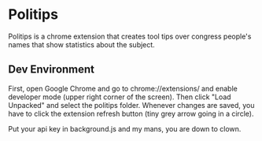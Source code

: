 # Politips
Politips is a chrome extension that creates tool tips over congress people's names that show statistics about the subject.

## Dev Environment
First, open Google Chrome and go to chrome://extensions/ and enable developer mode (upper right corner of the screen). Then click "Load Unpacked" and select the politips folder. Whenever changes are saved, you have to click the extension refresh button (tiny grey arrow going in a circle).

Put your api key in background.js and my mans, you are down to clown.